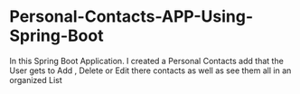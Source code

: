 # Personal-Contacts-APP-Using-Spring-Boot
In this Spring Boot Application. I created a Personal Contacts add that the User gets to Add , Delete or Edit there contacts as well as see them all in an organized List
